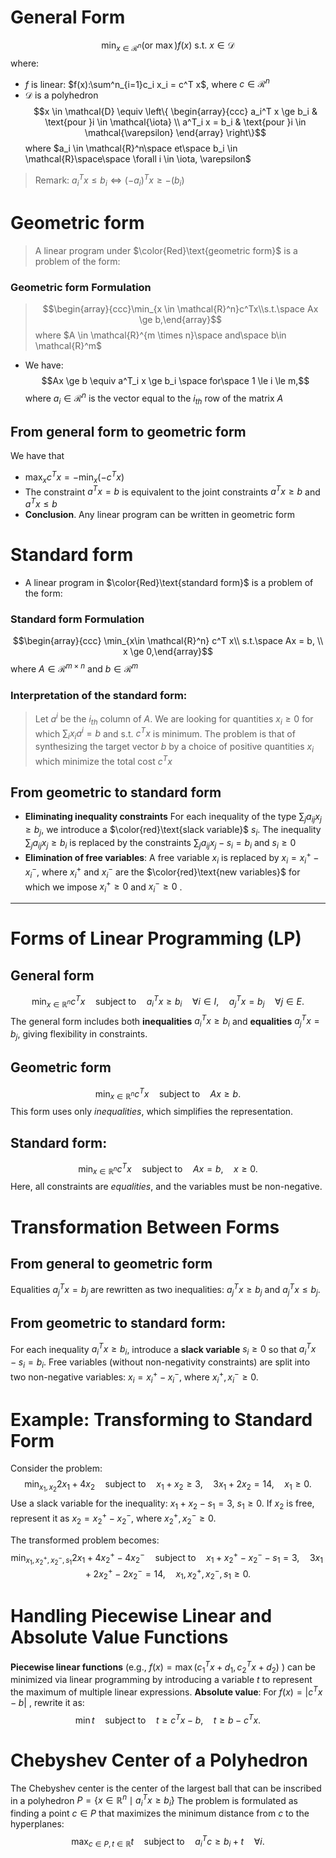 # General Form
$$\min_{x \in \mathcal{R}^n}(\text{or }\max)f(x)\text{ s.t. }x \in \mathcal{D}$$
where:
- $f$ is linear: $f(x):\sum^n_{i=1}c_i x_i = c^T x$, where $c \in \mathcal{R}^n$ 
- $\mathcal{D}$ is a polyhedron
$$x \in \mathcal{D} \equiv \left\{
\begin{array}{ccc}
a_i^T x \ge b_i & \text{pour }i \in \mathcal{\iota} \\
a^T_i x = b_i & \text{pour }i \in \mathcal{\varepsilon}
\end{array}
\right\}$$
where $a_i \in \mathcal{R}^n\space et\space b_i \in \mathcal{R}\space\space \forall i \in \iota, \varepsilon$ 
> Remark: $a_i^T x \le b_i \iff (-a_i)^T x \ge -(b_i)$

# Geometric form
> A linear program under $\color{Red}\text{geometric form}$ is a problem of the form:
### Geometric form Formulation
> $$\begin{array}{ccc}\min_{x \in \mathcal{R}^n}c^Tx\\s.t.\space Ax \ge b,\end{array}$$
> where $A \in \mathcal{R}^{m \times n}\space and\space b\in \mathcal{R}^m$
- We have: $$Ax \ge b \equiv a^T_i x \ge b_i \space for\space 1 \le i \le m,$$
where $a_i \in \mathcal{R}^n$ is the vector equal to the $i_{th}$ row of the matrix $A$ 
## From general form to geometric form
We have that
- $\max_x c^T x = -\min_x (-c^T x)$ 
- The constraint $a^T x = b$ is equivalent to the joint constraints $a^T x \ge b$ and $a^T x \le b$ 
- **Conclusion**. Any linear program can be written in geometric form
# Standard form
- A linear program in $\color{Red}\text{standard form}$ is a problem of the form:
### Standard form Formulation
$$\begin{array}{ccc} \min_{x\in \mathcal{R}^n} c^T x\\
  s.t.\space Ax = b, \\
  x \ge 0,\end{array}$$
  where $A \in \mathcal{R}^{m \times n}$ and $b \in \mathcal{R}^m$ 
### Interpretation of the standard form:
  > Let $a^i$ be the $i_{th}$ column of $A$. We are looking for quantities $x_i \ge 0$ for which $\sum_i x_i a^i = b$ and s.t. $c^T x$ is minimum. The problem is that of synthesizing the target vector $b$ by a choice of positive quantities $x_i$ which minimize the total cost $c^T x$
## From geometric to standard form
- **Eliminating inequality constraints**
  For each inequality of the type $\sum_j a_{ij} x_j \ge b_j$, we introduce a $\color{red}\text{slack variable}$ $s_i$. The inequality $\sum_j a_{ij} x_j \ge b_i$ is replaced by the constraints $\sum_j a_{ij} x_j - s_i = b_i$ and $s_i \ge 0$
- **Elimination of free variables**:
  A free variable $x_i$ is replaced by $x_i = x^{+}_i - x^{-}_i$, where $x^{+}_{i}$ and $x^{-}_i$ are the $\color{red}\text{new variables}$ for which we impose $x^{+}_i \ge 0$ and $x^{-}_i \ge 0$ .
---
# **Forms of Linear Programming (LP)**
## **General form**
 $$\min_{x \in \mathbb{R}^n} c^T x \quad \text{subject to} \quad a_i^T x \geq b_i \quad \forall i \in I, \quad a_j^T x = b_j \quad \forall j \in E.$$
 The general form includes both **inequalities** $a_i^T x \geq b_i$ and **equalities** $a_j^T x = b_j$, giving flexibility in constraints.

## **Geometric form**
$$\min_{x \in \mathbb{R}^n} c^T x \quad \text{subject to} \quad Ax \geq b.$$
This form uses only *inequalities*, which simplifies the representation.
## **Standard form**:
 $$\min_{x \in \mathbb{R}^n} c^T x \quad \text{subject to} \quad Ax = b, \quad x \geq 0.$$
Here, all constraints are *equalities*, and the variables must be non-negative.
# **Transformation Between Forms**
## **From general to geometric form**
Equalities $a_j^T x = b_j$ are rewritten as two inequalities: $a_j^T x \geq b_j$ and $a_j^T x \leq b_j$.
## **From geometric to standard form**: 
For each inequality $a_i^T x \geq b_i$, introduce a **slack variable** $s_i \geq 0$ so that $a_i^T x - s_i = b_i$.
Free variables (without non-negativity constraints) are split into two non-negative variables: $x_i = x_i^+ - x_i^-$, where $x_i^+, x_i^- \geq 0$.
# **Example: Transforming to Standard Form**
Consider the problem:   $$\min_{x_1, x_2} 2x_1 + 4x_2 \quad \text{subject to} \quad x_1 + x_2 \geq 3, \quad 3x_1 + 2x_2 = 14, \quad x_1 \geq 0.$$
Use a slack variable for the inequality: $x_1 + x_2 - s_1 = 3$, $s_1 \geq 0$.
If $x_2$ is free, represent it as $x_2 = x_2^+ - x_2^-$, where $x_2^+, x_2^- \geq 0$.
   
The transformed problem becomes:   $$\min_{x_1, x_2^+, x_2^-, s_1} 2x_1 + 4x_2^+ - 4x_2^- \quad \text{subject to} \quad x_1 + x_2^+ - x_2^- - s_1 = 3, \quad 3x_1 + 2x_2^+ - 2x_2^- = 14, \quad x_1, x_2^+, x_2^-, s_1 \geq 0.$$
# **Handling Piecewise Linear and Absolute Value Functions**
**Piecewise linear functions** (e.g.,  $f(x) = \max(c_1^T x + d_1, c_2^T x + d_2)$ ) can be minimized via linear programming by introducing a variable $t$ to represent the maximum of multiple linear expressions.
**Absolute value**: For  $f(x) = |c^T x - b|$ , rewrite it as:
 $$\min t \quad \text{subject to} \quad t \geq c^T x - b, \quad t \geq b - c^T x.$$
# **Chebyshev Center of a Polyhedron**
The Chebyshev center is the center of the largest ball that can be inscribed in a polyhedron $P = \{x \in \mathbb{R}^n \mid a_i^T x \geq b_i\}$
The problem is formulated as finding a point $c \in P$ that maximizes the minimum distance from $c$ to the hyperplanes:
$$\max_{c \in P, t \in \mathbb{R}} t \quad \text{subject to} \quad a_i^T c \geq b_i + t \quad \forall i.$$
